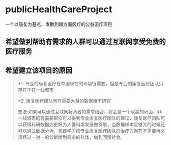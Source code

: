 # publicHealthCareProject
一个以康复为基点，发散到跟方面医疗的公益医疗项目

## 希望做到帮助有需求的人群可以通过互联网享受免费的医疗服务

## 希望建立该项目的原因

> *1. 专业的康复医疗在中国现在的环境很需要，但是专业的康复医疗团队只存在于在一线城市
> 
> *2. 康复医疗团队同样需要大量的数据用于研究
>
> 想法:如果可以通过互联网将两者的需求结合，将会是一个双赢的局面，非一线城市的有需要群众可以得到专业康复医疗团队的建议，康复医疗团队可以获得科研数据为更好为人类科学发展做贡献，当数据样本足够大的时候还可以通过数据分析，机器学习把专业康复医疗团队的治疗方案在不需要再必须经过一对一的诊断给到需求的群体，做到回馈社会。
